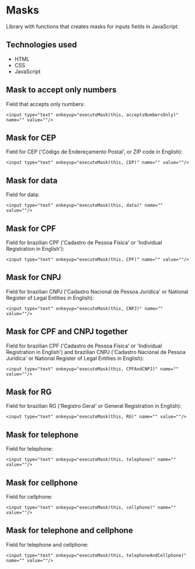 # Masks

Library with functions that creates masks for inputs fields in JavaScript.

## Technologies used

- HTML
- CSS
- JavaScript

## Mask to accept only numbers

Field that accepts only numbers:  

`<input type="text" onkeyup="executeMask(this, acceptsNumbersOnly)" name="" value=""/>`

## Mask for CEP

Field for CEP ('Código de Endereçamento Postal', or ZIP code in English):  

`<input type="text" onkeyup="executeMask(this, CEP)" name="" value=""/>`

## Mask for data

Field for data:  

`<input type="text" onkeyup="executeMask(this, data)" name="" value=""/>`

## Mask for CPF

Field for brazilian CPF ('Cadastro de Pessoa Física' or 'Individual Registration in English'):  

`<input type="text" onkeyup="executeMask(this, CPF)" name="" value=""/>`

## Mask for CNPJ

Field for brazilian CNPJ ('Cadastro Nacional de Pessoa Jurídica' or National Register of Legal Entities in English):  

`<input type="text" onkeyup="executeMask(this, CNPJ)" name="" value=""/>`

## Mask for CPF and CNPJ together

Field for brazilian CPF ('Cadastro de Pessoa Física' or 'Individual Registration in English') and brazilian CNPJ ('Cadastro Nacional de Pessoa Jurídica' or National Register of Legal Entities in English):

`<input type="text" onkeyup="executeMask(this, CPFAndCNPJ)" name="" value=""/>`
## Mask for RG

Field for brazilian RG ('Registro Geral' or General Registration in English):  

`<input type="text" onkeyup="executeMask(this, RG)" name="" value=""/>`

## Mask for telephone

Field for telephone:

`<input type="text" onkeyup="executeMask(this, telephone)" name="" value=""/>`

## Mask for cellphone

Field for cellphone:  

`<input type="text" onkeyup="executeMask(this, cellphone)" name="" value=""/>`

## Mask for telephone and cellphone

Field for telephone and cellphone:  

`<input type="text" onkeyup="executeMask(this, telephoneAndCellphone)" name="" value=""/>`
